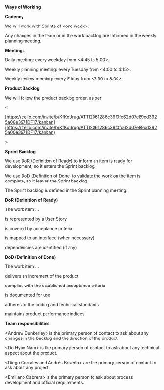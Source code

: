 **Ways of Working**

**Cadency**

We will work with Sprints of \<one week\>.

Any changes in the team or in the work backlog are informed in the weekly planning meeting.

**Meetings**

Daily meeting: every weekday from \<4:45 to 5:00\>.

Weekly planning meeting: every Tuesday from \<4:00 to 4:15\>.

Weekly review meeting: every Friday from \<7:30 to 8:00\>.

**Product Backlog**

We will follow the product backlog order, as per

\<

[https://trello.com/invite/b/KfKoUrug/ATTI2061286c39f0fc62d07e89cd3925a00e3971DF17/kanban](https://trello.com/invite/b/KfKoUrug/ATTI2061286c39f0fc62d07e89cd3925a00e3971DF17/kanban)

\>

**Sprint Backlog**

We use DoR (Definition of Ready) to inform an item is ready for development, so it enters the Sprint backlog.

We use DoD (Definition of Done) to validate the work on the item is complete, so it leaves the Sprint backlog.

The Sprint backlog is defined in the Sprint planning meeting.

**DoR (Definition of Ready)**

The work item …

is represented by a User Story

is covered by acceptance criteria

is mapped to an interface (when necessary)

dependencies are identified (if any)

**DoD (Definition of Done)**

The work item …

delivers an increment of the product

complies with the established acceptance criteria

is documented for use

adheres to the coding and technical standards

maintains product performance indices

**Team responsibilities**

\<Andrew Dunkerley\> is the primary person of contact to ask about any changes in the backlog and the direction of the product.

\<Do Hyun Nam\> is the primary person of contact to ask about any technical aspect about the product.

\<Diego Corrales and Andrés Briseño\> are the primary person of contact to ask about any project.

\<Emiliano Cabrera\> is the primary person to ask about process development and official requirements.